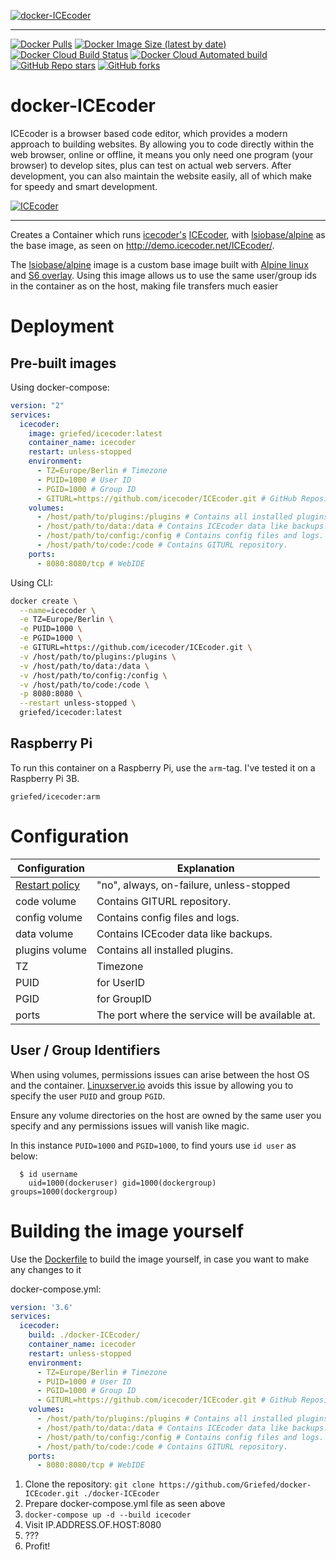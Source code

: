 [![docker-ICEcoder](https://i.griefed.de/images/2020/11/18/docker-ICEcoder_header.png)](https://github.com/Griefed/docker-ICEcoder)

---

[![Docker Pulls](https://img.shields.io/docker/pulls/griefed/icecoder?style=flat-square)](https://hub.docker.com/repository/docker/griefed/icecoder)
[![Docker Image Size (latest by date)](https://img.shields.io/docker/image-size/griefed/icecoder?label=Image%20size&sort=date&style=flat-square)](https://hub.docker.com/repository/docker/griefed/icecoder)
[![Docker Cloud Build Status](https://img.shields.io/docker/cloud/build/griefed/icecoder?label=Docker%20build&style=flat-square)](https://hub.docker.com/repository/docker/griefed/icecoder)
[![Docker Cloud Automated build](https://img.shields.io/docker/cloud/automated/griefed/icecoder?label=Docker%20build&style=flat-square)](https://hub.docker.com/repository/docker/griefed/icecoder)
[![GitHub Repo stars](https://img.shields.io/github/stars/Griefed/docker-ICEcoder?label=GitHub%20Stars&style=social)](https://github.com/Griefed/docker-ICEcoder)
[![GitHub forks](https://img.shields.io/github/forks/Griefed/docker-ICEcoder?label=GitHub%20Forks&style=social)](https://github.com/Griefed/docker-ICEcoder)

# docker-ICEcoder

ICEcoder is a browser based code editor, which provides a modern approach to building websites. By allowing you to code directly within the web browser, online or offline, it means you only need one program (your browser) to develop sites, plus can test on actual web servers. After development, you can also maintain the website easily, all of which make for speedy and smart development.

[![ICEcoder](https://i.griefed.de/images/2020/11/18/docker-ICEcoder_screenshot.png)](https://github.com/icecoder/ICEcoder)

---

Creates a Container which runs [icecoder's](https://github.com/icecoder) [ICEcoder](https://github.com/icecoder/ICEcoder), with [lsiobase/alpine](https://hub.docker.com/r/lsiobase/alpine) as the base image, as seen on http://demo.icecoder.net/ICEcoder/.

The [lsiobase/alpine](https://hub.docker.com/r/lsiobase/alpine) image is a custom base image built with [Alpine linux](https://alpinelinux.org/) and [S6 overlay](https://github.com/just-containers/s6-overlay).
Using this image allows us to use the same user/group ids in the container as on the host, making file transfers much easier

# Deployment

## Pre-built images

Using docker-compose:

```docker-compose.yml
version: "2"
services:
  icecoder:
    image: griefed/icecoder:latest
    container_name: icecoder
    restart: unless-stopped
    environment:
      - TZ=Europe/Berlin # Timezone
      - PUID=1000 # User ID
      - PGID=1000 # Group ID
      - GITURL=https://github.com/icecoder/ICEcoder.git # GitHub Repository to clone during container creation
    volumes:
      - /host/path/to/plugins:/plugins # Contains all installed plugins.
      - /host/path/to/data:/data # Contains ICEcoder data like backups.
      - /host/path/to/config:/config # Contains config files and logs.
      - /host/path/to/code:/code # Contains GITURL repository.
    ports:
      - 8080:8080/tcp # WebIDE
```

Using CLI:

```bash
docker create \
  --name=icecoder \
  -e TZ=Europe/Berlin \
  -e PUID=1000 \
  -e PGID=1000 \
  -e GITURL=https://github.com/icecoder/ICEcoder.git \
  -v /host/path/to/plugins:/plugins \
  -v /host/path/to/data:/data \
  -v /host/path/to/config:/config \
  -v /host/path/to/code:/code \
  -p 8080:8080 \
  --restart unless-stopped \
  griefed/icecoder:latest
```

## Raspberry Pi

To run this container on a Raspberry Pi, use the `arm`-tag. I've tested it on a Raspberry Pi 3B.

`griefed/icecoder:arm`

# Configuration

Configuration | Explanation
------------ | -------------
[Restart policy](https://docs.docker.com/compose/compose-file/#restart) | "no", always, on-failure, unless-stopped
code volume | Contains GITURL repository.
config volume | Contains config files and logs.
data volume | Contains ICEcoder data like backups.
plugins volume | Contains all installed plugins.
TZ | Timezone
PUID | for UserID
PGID | for GroupID
ports | The port where the service will be available at.

## User / Group Identifiers

When using volumes, permissions issues can arise between the host OS and the container. [Linuxserver.io](https://www.linuxserver.io/) avoids this issue by allowing you to specify the user `PUID` and group `PGID`.

Ensure any volume directories on the host are owned by the same user you specify and any permissions issues will vanish like magic.

In this instance `PUID=1000` and `PGID=1000`, to find yours use `id user` as below:

```
  $ id username
    uid=1000(dockeruser) gid=1000(dockergroup) groups=1000(dockergroup)
```

# Building the image yourself

Use the [Dockerfile](https://github.com/Griefed/docker-ICEcoder/Dockerfile) to build the image yourself, in case you want to make any changes to it

docker-compose.yml:

```docker-compose.yml
version: '3.6'
services:
  icecoder:
    build: ./docker-ICEcoder/
    container_name: icecoder
    restart: unless-stopped
    environment:
      - TZ=Europe/Berlin # Timezone
      - PUID=1000 # User ID
      - PGID=1000 # Group ID
      - GITURL=https://github.com/icecoder/ICEcoder.git # GitHub Repository to clone during container creation
    volumes:
      - /host/path/to/plugins:/plugins # Contains all installed plugins.
      - /host/path/to/data:/data # Contains ICEcoder data like backups.
      - /host/path/to/config:/config # Contains config files and logs.
      - /host/path/to/code:/code # Contains GITURL repository.
    ports:
      - 8080:8080/tcp # WebIDE
```

1. Clone the repository: `git clone https://github.com/Griefed/docker-ICEcoder.git ./docker-ICEcoder`
1. Prepare docker-compose.yml file as seen above
1. `docker-compose up -d --build icecoder`
1. Visit IP.ADDRESS.OF.HOST:8080
1. ???
1. Profit!
